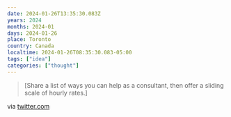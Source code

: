 ```yaml
---
date: 2024-01-26T13:35:30.083Z
years: 2024
months: 2024-01
days: 2024-01-26
place: Toronto
country: Canada
localtime: 2024-01-26T08:35:30.083-05:00
tags: ["idea"]
categories: ["thought"]
---
```

> [Share a list of ways you can help as a consultant, then offer a sliding scale of hourly rates.]

via [twitter.com](https://twitter.com/richdecibels/status/1712375858910970041)
